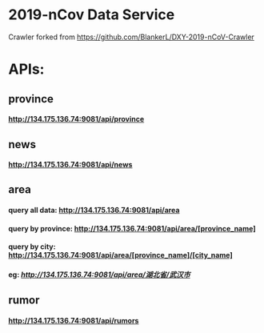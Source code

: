 # 2019-nCov Data Service
Crawler forked from https://github.com/BlankerL/DXY-2019-nCoV-Crawler

# APIs:
## province
#### http://134.175.136.74:9081/api/province
## news
#### http://134.175.136.74:9081/api/news
## area 
#### query all data: http://134.175.136.74:9081/api/area
#### query by province: http://134.175.136.74:9081/api/area/[province_name]
#### query by city: http://134.175.136.74:9081/api/area/[province_name]/[city_name]
#### eg: _http://134.175.136.74:9081/api/area/湖北省/武汉市_
## rumor
#### http://134.175.136.74:9081/api/rumors

